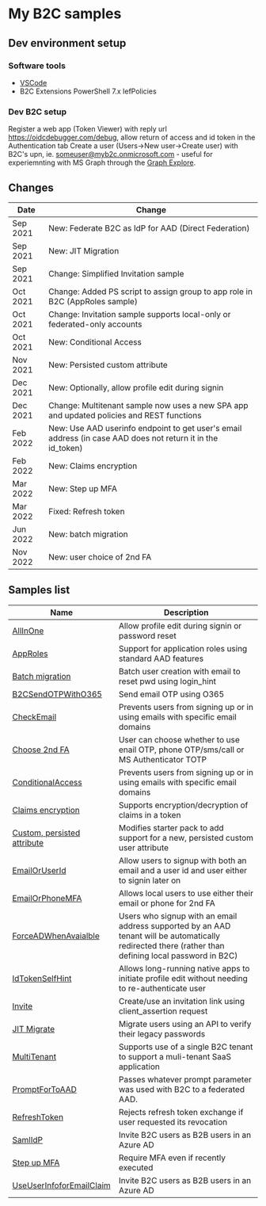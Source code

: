# My B2C samples

## Dev environment setup

### Software tools
- [VSCode](https://code.visualstudio.com/Download)
- B2C Extensions
PowerShell 7.x
IefPolicies

### Dev B2C setup
Register a web app (Token Viewer) with reply url https://oidcdebugger.com/debug, allow return of access and id token in the Authentication tab
Create a user (Users->New user->Create user) with B2C's upn, ie. someuser@myb2c.onmicrosoft.com - useful for experiemnting with MS Graph through the [Graph Explore](https://aka.ms/ge).


## Changes
| Date | Change |
|---|---|
| Sep 2021 | New: Federate B2C as IdP for AAD (Direct Federation) |
| Sep 2021 | New: JIT Migration |
| Sep 2021 | Change: Simplified Invitation sample |
| Oct 2021 | Change: Added PS script to assign group to app role in B2C (AppRoles sample) |
| Oct 2021 | Change: Invitation sample supports local-only or federated-only accounts |
| Oct 2021 | New: Conditional Access |
| Nov 2021 | New: Persisted custom attribute |
| Dec 2021 | New: Optionally, allow profile edit during signin |
| Dec 2021 | Change: Multitenant sample now uses a new SPA app and updated policies and REST functions |
| Feb 2022 | New: Use AAD userinfo endpoint to get user's email address (in case AAD does not return it in the id_token) |
| Feb 2022 | New: Claims encryption |
| Mar 2022 | New: Step up MFA |
| Mar 2022 | Fixed: Refresh token |
| Jun 2022 | New: batch migration |
| Nov 2022 | New: user choice of 2nd FA |

## Samples list

| Name  | Description  |
|---|---|
| [AllInOne](https://github.com/mrochon/b2csamples/tree/master/Policies/AllInOne)  | Allow profile edit during signin or password reset |
| [AppRoles](https://github.com/mrochon/b2csamples/tree/master/Policies/AppRoles)  | Support for application roles using standard AAD features |
| [Batch migration](https://github.com/mrochon/b2csamples/tree/master/Policies/BatchMigration)  | Batch user creation with email to reset pwd using login_hint |
| [B2CSendOTPWithO365](https://github.com/mrochon/b2csamples/tree/master/Policies/b2cSendOtpWith0365)  | Send email OTP using O365 |
| [CheckEmail](https://github.com/mrochon/b2csamples/tree/master/Policies/CheckEmail)  | Prevents users from signing up or in using emails with specific email domains |
| [Choose 2nd FA](https://github.com/mrochon/b2csamples/tree/master/Policies/MFAChoice)  | User can choose whether to use enail OTP, phone OTP/sms/call or MS Authenticator TOTP |
| [ConditionalAccess](https://github.com/mrochon/b2csamples/tree/master/Policies/ConditionalAccess)  | Prevents users from signing up or in using emails with specific email domains |
[Claims encryption](https://github.com/mrochon/b2csamples/tree/master/Policies/ClaimsEncryption)  | Supports encryption/decryption of claims in a token |
| [Custom, persisted attribute](https://github.com/mrochon/b2csamples/tree/master/Policies/PersistCustomAttr)  | Modifies starter pack to add support for a new, persisted custom user attribute |
| [EmailOrUserId](https://github.com/mrochon/b2csamples/tree/master/Policies/EmailAndUserId)  | Allow users to signup with both an email and a user id and user either to signin later on |
  [EmailOrPhoneMFA](https://github.com/mrochon/b2csamples/tree/master/Policies/EmailOrPhoneMFA)  | Allows local users to use either their email or phone for 2nd FA |
| [ForceADWhenAvaialble](https://github.com/mrochon/b2csamples/tree/master/Policies/ForceAADwhenAvailable)  | Users who signup with an email address supported by an AAD tenant will be automatically redirected there (rather than defining local password in B2C) |
| [IdTokenSelfHint](https://github.com/mrochon/b2csamples/tree/master/Policies/IdTokenSelfHint)  | Allows long-running native apps to initiate profile edit without needing to re-authenticate user |
| [Invite](https://github.com/mrochon/b2csamples/tree/master/Policies/Invitation)  | Create/use an invitation link using client_assertion request |
| [JIT Migrate](https://github.com/mrochon/b2csamples/tree/master/Policies/JitMigrate)  | Migrate users using an API to verify their legacy passwords |
| [MultiTenant](https://github.com/mrochon/b2csamples/tree/master/Policies/MultiTenant)  | Supports use of a single B2C tenant to support a muli-tenant SaaS application |
| [PromptForToAAD](https://github.com/mrochon/b2csamples/tree/master/Policies/PromptForToAAD)  | Passes whatever prompt parameter was used with B2C to a federated AAD. |
| [RefreshToken](https://github.com/mrochon/b2csamples/tree/master/Policies/RefreshToken)  | Rejects refresh token exchange if user requested its revocation |
| [SamlIdP](https://github.com/mrochon/b2csamples/tree/master/Policies/SAMLIdP)  | Invite B2C users as B2B users in an Azure AD |
| [Step up MFA](https://github.com/mrochon/b2csamples/tree/master/Policies/StepUpMFA)  | Require MFA even if recently executed |
| [UseUserInfoforEmailClaim](https://github.com/mrochon/b2csamples/tree/master/Policies/UseUserInfoforEmailClaim)  | Invite B2C users as B2B users in an Azure AD |


